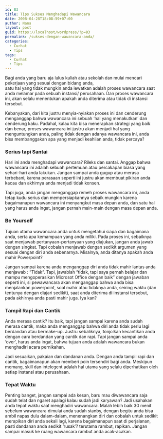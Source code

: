 ```yaml
---
id: 83
title: Tips Sukses Menghadapi Wawancara
date: 2008-04-28T18:08:59+07:00
author: Nana
layout: post
guid: https://localhost/wordpress/?p=83
permalink: /sukses-dengan-wawancara-anda/
categories:
  - Curhat
  - Tips
tags:
  - Curhat
  - Tips
---
```

Bagi anda yang baru aja lulus kuliah atau sekolah dan mulai mencari pekerjaan yang sesuai dengan bidang anda,  
satu hal yang tidak mungkin anda lewatkan adalah proses wawancara saat anda melamar pada sebuah instansi/ perusahaan. Dan proses wawancara ini, akan selalu menentukan apakah anda diterima atau tidak di instansi tersebut.

Kebanyakan, dari kita justru menyia-nyiakan proses ini dan cenderung menganggap bahwa wawancara ini sebuah ‘hal yang menakutkan’ dan cenderung kaku. Padahal, kalau kita bisa menerapkan strategi yang baik dan benar, proses wawancara ini justru akan menjadi hal yang menguntungkan anda, paling tidak dengan adanya wawancara ini, anda bisa membanggakan apa yang menjadi keahlian anda, tidak percaya?

### Serius tapi Santai

Hari ini anda menghadapi wawancara? Rileks dan santai. Anggap bahwa wawancara ini adalah sebuah pertemuan atau percakapan biasa yang sehari-hari anda lakukan. Jangan sampai anda gugup atau merasa terbebani, karena perasaan seperti ini justru akan membuat pikiran anda kacau dan akhirnya anda menjadi tidak konsen.

Tapi juga, anda jangan menganggap remeh proses wawancara ini, anda tetap kudu serius dan mempersiapkannya sebaik mungkin karena bagaimanapun wawancara ini menyangkut masa depan anda, dan satu hal yang harus anda ingat, jangan pernah main-main dengan masa depan anda.

### Be Yourself

Tujuan utama wawancara anda untuk mengetahui siapa dan bagaimana anda, serta apa kemampuan yang anda miliki. Pada proses ini, sebaiknya saat menjawab pertanyaan-pertanyaan yang diajukan, jangan anda jawab dengan singkat. Tapi cobalah menjawab dengan sedikit argumen yang sesuai dengan diri anda sebenarnya. Misalnya, anda ditanya apakah anda mahir Powerpoint?

Jangan sampai karena anda menganggap diri anda tidak mahir lantas anda menjawab : “Tidak”. Tapi, jawablah “tidak, tapi saya pernah belajar dan mampu mengoperasikan Microsot Office dengan baik” dengan jawaban seperti ini, si pewawancara akan menganggap bahwa anda bisa menjalankan powerpoint, soal mahir atau tidaknya anda, seiring waktu (dan tentunya dengan diajari sedikit), saat anda diterima di instansi tersebut, pada akhirnya anda pasti mahir juga. Iya kan?

### Tampil Rapi dan Cantik

Anda merasa cantik? Itu baik, tapi jangan sampai karena anda sudah merasa cantik, maka anda menganggap bahwa diri anda tidak perlu lagi berdandan atau bermake-up. Justru sebaliknya, tonjolkan kecantikan anda dengan cara berdandan yang cantik dan rapi. Tapi jangan sampai anda ‘over’, harus anda ingat, bahwa tujuan anda adalah wawancara bukan menghadiri acara pernikahan.

Jadi sesuaikan, pakaian dan dandanan anda. Dengan anda tampil rapi dan cantik, bagaimanapun akan memberi poin tersendiri bagi anda. Meskipun memang, skill dan intelegent adalah hal utama yang selalu diperhatikan oleh setiap instansi atau perusahaan.

### Tepat Waktu

Penting banget, jangan sampai ada kesan, baru mau diwawancara saja sudah telat dan ngaret apalagi kalau sudah jadi karyawan? Jadi usahakan anda tepat waktu saat menghadiri wawancara. Malah lebih baik 30 menit sebelum wawancara dimulai anda sudah stanby, dengan begitu anda bisa ambil napas dulu dalam-dalam, menenangkan diri dan cobalah untuk sedikit merapikan diri anda sekali lagi, karena bagaimanapun saat di perjalanan, pasti dandanan anda sedikit ‘rusak’? terutama rambut, rapikan. Jangan sampai masuk ke ruang wawancara rambut anda acak-acakan.